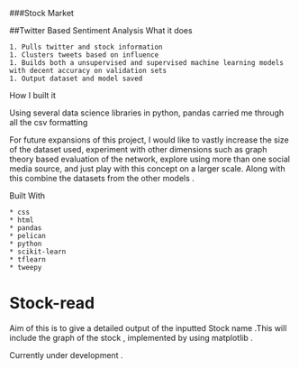 ###Stock Market

##Twitter Based Sentiment Analysis
What it does

    1. Pulls twitter and stock information
    1. Clusters tweets based on influence
    1. Builds both a unsupervised and supervised machine learning models with decent accuracy on validation sets
    1. Output dataset and model saved

How I built it

Using several data science libraries in python, pandas carried me through all the csv formatting


For future expansions of this project, I would like to vastly increase the size of the dataset used, experiment with other dimensions such as graph theory based evaluation of the network, explore using more than one social media source, and just play with this concept on a larger scale. Along with this combine the datasets from the other models .

Built With

    * css
    * html
    * pandas
    * pelican
    * python
    * scikit-learn
    * tflearn
    * tweepy









# Stock-read
Aim of this is to give a detailed output of the inputted Stock name .This will include the graph of the stock , implemented by using matplotlib .

Currently under development .

